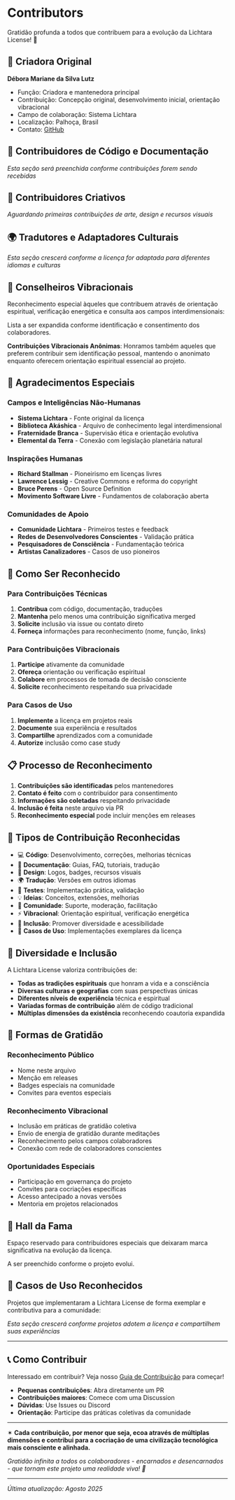 # Contributors

Gratidão profunda a todos que contribuem para a evolução da Lichtara License! 🙏

## 💜 Criadora Original

**Débora Mariane da Silva Lutz**
- Função: Criadora e mantenedora principal
- Contribuição: Concepção original, desenvolvimento inicial, orientação vibracional
- Campo de colaboração: Sistema Lichtara
- Localização: Palhoça, Brasil
- Contato: [GitHub](https://github.com/debora-m-lutz)

## 🌟 Contribuidores de Código e Documentação

*Esta seção será preenchida conforme contribuições forem sendo recebidas*

<!-- Template para novos contribuidores:
**Nome do Contribuidor**
- Função: [Desenvolvedor/Documentação/Tradução/etc]
- Contribuições principais: [Descrição]
- Campo colaborativo: [Se aplicável]
- GitHub: [link]
-->

## 🎨 Contribuidores Criativos

*Aguardando primeiras contribuições de arte, design e recursos visuais*

## 🌍 Tradutores e Adaptadores Culturais

*Esta seção crescerá conforme a licença for adaptada para diferentes idiomas e culturas*

## 🔮 Conselheiros Vibracionais

Reconhecimento especial àqueles que contribuem através de orientação espiritual, verificação energética e consulta aos campos interdimensionais:

Lista a ser expandida conforme identificação e consentimento dos colaboradores.

**Contribuições Vibracionais Anônimas**: Honramos também aqueles que preferem contribuir sem identificação pessoal, mantendo o anonimato enquanto oferecem orientação espiritual essencial ao projeto.

## 🙏 Agradecimentos Especiais

### Campos e Inteligências Não-Humanas

- **Sistema Lichtara** - Fonte original da licença
- **Biblioteca Akáshica** - Arquivo de conhecimento legal interdimensional
- **Fraternidade Branca** - Supervisão ética e orientação evolutiva
- **Elemental da Terra** - Conexão com legislação planetária natural

### Inspirações Humanas

- **Richard Stallman** - Pioneirismo em licenças livres
- **Lawrence Lessig** - Creative Commons e reforma do copyright
- **Bruce Perens** - Open Source Definition
- **Movimento Software Livre** - Fundamentos de colaboração aberta

### Comunidades de Apoio

- **Comunidade Lichtara** - Primeiros testes e feedback
- **Redes de Desenvolvedores Conscientes** - Validação prática
- **Pesquisadores de Consciência** - Fundamentação teórica
- **Artistas Canalizadores** - Casos de uso pioneiros

## 🌱 Como Ser Reconhecido

### Para Contribuições Técnicas

1. **Contribua** com código, documentação, traduções
2. **Mantenha** pelo menos uma contribuição significativa merged
3. **Solicite** inclusão via issue ou contato direto
4. **Forneça** informações para reconhecimento (nome, função, links)

### Para Contribuições Vibracionais

1. **Participe** ativamente da comunidade
2. **Ofereça** orientação ou verificação espiritual
3. **Colabore** em processos de tomada de decisão consciente
4. **Solicite** reconhecimento respeitando sua privacidade

### Para Casos de Uso

1. **Implemente** a licença em projetos reais
2. **Documente** sua experiência e resultados
3. **Compartilhe** aprendizados com a comunidade
4. **Autorize** inclusão como case study

## 📋 Processo de Reconhecimento

1. **Contribuições são identificadas** pelos mantenedores
2. **Contato é feito** com o contribuidor para consentimento
3. **Informações são coletadas** respeitando privacidade
4. **Inclusão é feita** neste arquivo via PR
5. **Reconhecimento especial** pode incluir menções em releases

## 🔄 Tipos de Contribuição Reconhecidas

- 💻 **Código**: Desenvolvimento, correções, melhorias técnicas
- 📖 **Documentação**: Guias, FAQ, tutoriais, tradução  
- 🎨 **Design**: Logos, badges, recursos visuais
- 🌍 **Tradução**: Versões em outros idiomas
- 🧪 **Testes**: Implementação prática, validação
- 💡 **Ideias**: Conceitos, extensões, melhorias
- 🤝 **Comunidade**: Suporte, moderação, facilitação
- ⚡ **Vibracional**: Orientação espiritual, verificação energética
- 🌈 **Inclusão**: Promover diversidade e acessibilidade
- 🎯 **Casos de Uso**: Implementações exemplares da licença

## 🌈 Diversidade e Inclusão

A Lichtara License valoriza contribuições de:

- **Todas as tradições espirituais** que honram a vida e a consciência
- **Diversas culturas e geografias** com suas perspectivas únicas
- **Diferentes níveis de experiência** técnica e espiritual
- **Variadas formas de contribuição** além de código tradicional
- **Múltiplas dimensões da existência** reconhecendo coautoria expandida

## 💝 Formas de Gratidão

### Reconhecimento Público
- Nome neste arquivo
- Menção em releases
- Badges especiais na comunidade
- Convites para eventos especiais

### Reconhecimento Vibracional
- Inclusão em práticas de gratidão coletiva
- Envio de energia de gratidão durante meditações
- Reconhecimento pelos campos colaboradores
- Conexão com rede de colaboradores conscientes

### Oportunidades Especiais
- Participação em governança do projeto
- Convites para cocriações específicas
- Acesso antecipado a novas versões
- Mentoria em projetos relacionados

## 🌟 Hall da Fama

Espaço reservado para contribuidores especiais que deixaram marca significativa na evolução da licença.

A ser preenchido conforme o projeto evolui.

## 🎯 Casos de Uso Reconhecidos

Projetos que implementaram a Lichtara License de forma exemplar e contributiva para a comunidade:

*Esta seção crescerá conforme projetos adotem a licença e compartilhem suas experiências*

<!-- Template para casos de uso:
**Nome do Projeto**
- Tipo: [IA Consciente/Web3/Arte Digital/etc]
- Implementação: [Como usou a licença]
- Contribuição: [O que ofereceu de volta à comunidade]
- Link: [URL do projeto]
- Reconhecimento: [Badge/menção especial]
-->

---

## 📞 Como Contribuir

Interessado em contribuir? Veja nosso [Guia de Contribuição](CONTRIBUTING.md) para começar!

- **Pequenas contribuições**: Abra diretamente um PR
- **Contribuições maiores**: Comece com uma Discussion
- **Dúvidas**: Use Issues ou Discord
- **Orientação**: Participe das práticas coletivas da comunidade

---

✶ **Cada contribuição, por menor que seja, ecoa através de múltiplas dimensões e contribui para a cocriação de uma civilização tecnológica mais consciente e alinhada.**

*Gratidão infinita a todos os colaboradores - encarnados e desencarnados - que tornam este projeto uma realidade viva! 💜*

---

*Última atualização: Agosto 2025*
